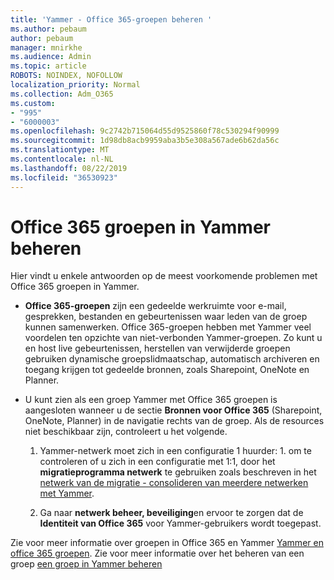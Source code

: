 ```yaml
---
title: 'Yammer - Office 365-groepen beheren '
ms.author: pebaum
author: pebaum
manager: mnirkhe
ms.audience: Admin
ms.topic: article
ROBOTS: NOINDEX, NOFOLLOW
localization_priority: Normal
ms.collection: Adm_O365
ms.custom:
- "995"
- "6000003"
ms.openlocfilehash: 9c2742b715064d55d9525860f78c530294f90999
ms.sourcegitcommit: 1d98db8acb9959aba3b5e308a567ade6b62da56c
ms.translationtype: MT
ms.contentlocale: nl-NL
ms.lasthandoff: 08/22/2019
ms.locfileid: "36530923"
---
```

# <a name="manage-office-365-groups-in-yammer"></a>Office 365 groepen in Yammer beheren

Hier vindt u enkele antwoorden op de meest voorkomende problemen met Office 365 groepen in Yammer.

* **Office 365-groepen** zijn een gedeelde werkruimte voor e-mail, gesprekken, bestanden en gebeurtenissen waar leden van de groep kunnen samenwerken. Office 365-groepen hebben met Yammer veel voordelen ten opzichte van niet-verbonden Yammer-groepen. Zo kunt u en host live gebeurtenissen, herstellen van verwijderde groepen gebruiken dynamische groepslidmaatschap, automatisch archiveren en toegang krijgen tot gedeelde bronnen, zoals Sharepoint, OneNote en Planner.

* U kunt zien als een groep Yammer met Office 365 groepen is aangesloten wanneer u de sectie **Bronnen voor Office 365** (Sharepoint, OneNote, Planner) in de navigatie rechts van de groep. Als de resources niet beschikbaar zijn, controleert u het volgende.

  1. Yammer-netwerk moet zich in een configuratie 1 huurder: 1. om te controleren of u zich in een configuratie met 1:1, door het **migratieprogramma netwerk** te gebruiken zoals beschreven in het [netwerk van de migratie - consolideren van meerdere netwerken met Yammer](https://docs.microsoft.com/yammer/configure-your-yammer-network/consolidate-multiple-yammer-networks).

  2. Ga naar **netwerk beheer, beveiliging**en ervoor te zorgen dat de **Identiteit van Office 365** voor Yammer-gebruikers wordt toegepast.

Zie voor meer informatie over groepen in Office 365 en Yammer [Yammer en office 365 groepen](https://docs.microsoft.com/yammer/manage-yammer-groups/yammer-and-office-365-groups?redirectSourcePath=%252fen-us%252farticle%252fYammer-and-Office-365-Groups-d8c239dc-a48b-47ab-b85e-6b4b8191a869). Zie voor meer informatie over het beheren van een groep [een groep in Yammer beheren](https://support.office.com/article/Manage-a-group-in-Yammer-6e05c6d6-5548-4c88-89cd-e6757a514ef2)
